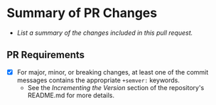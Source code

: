 # Summary of PR Changes

- _List a summary of the changes included in this pull request._

## PR Requirements

- [x] For major, minor, or breaking changes, at least one of the commit messages contains the appropriate `+semver:` keywords.
  - See the *Incrementing the Version* section of the repository's README.md for more details.
